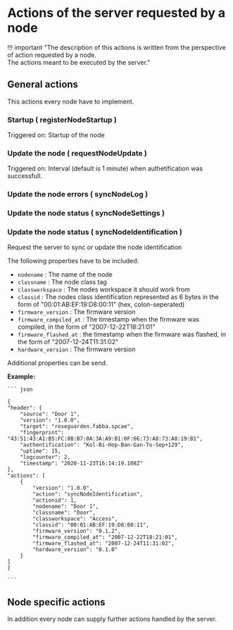 # Actions of the server requested by a node

!!! important "The description of this actions is written from the perspective of action requested by a node. <br> The actions meant to be executed by the server." 

## General actions

This actions every node have to implement.

### Startup ( registerNodeStartup )

Triggered on: Startup of the node

### Update the node ( requestNodeUpdate )

Triggered on: Interval (default is 1 minute) when authetification was successfull.

### Update the node errors ( syncNodeLog )

### Update the node status ( syncNodeSettings )

### Update the node status ( syncNodeIdentification )

Request the server to sync or update the node identification

The following properties have to be included:

  * `nodename` : The name of the node
  * `classname` :  The node class tag
  * `classworkspace` :  The nodes workspace it should work from
  * `classid` :  The nodes class identification represented as 6 bytes in the form of "00:01:AB:EF:19:D8:00:11" (hex, colon-seperated)
  * `firmware_version` : The firmware version
  * `firmware_compiled_at` : The timestamp when the firmware was compiled, in the form of  "2007-12-22T18:21:01"
  * `firmware_flashed_at` : the timestamp when the firmware was flashed, in the form of "2007-12-24T11:31:02"
  * `hardware_version` : The firmware version

Additional properties can be send.

**Example:**

    ``` json

    {
    "header": {
        "source": "Door 1",
        "version": "1.0.0",
        "target": "roseguarden.fabba.spcae",
        "fingerprint": "43:51:43:A1:B5:FC:8B:B7:0A:3A:A9:B1:0F:66:73:A8:73:A8:19:B1",
        "authentification": "Kol-Bi-Hop-Ban-Gan-To-Sep+129",
        "uptime": 15,
        "logcounter": 2,
        "timestamp": "2020-11-23T16:14:19.108Z"
    },
    "actions": [
        {
            "version": "1.0.0",
            "action": "syncNodeIdentification",
            "actionid": 1,
            "nodename": "Door 1",
            "classname": "Door",
            "classworkspace": "Access",
            "classid": "00:01:AB:EF:19:D8:00:11",
            "firmware_version": "0.1.2",
            "firmware_compiled_at": "2007-12-22T18:21:01",
            "firmware_flashed_at": "2007-12-24T11:31:02",
            "hardware_version": "0.1.0"
        }
    ]
    }

    ```

## Node specific actions 

In addition every node can supply further actions handled by the server.
